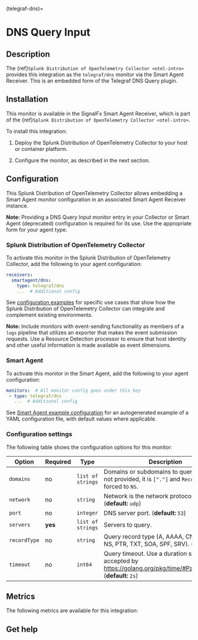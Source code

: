 (telegraf-dns)=

# DNS Query Input

<meta name="description" content="Use this Splunk Observability Cloud integration to monitor Telegraf DNS. See benefits, install, configuration, and metrics">

## Description

The {ref}`Splunk Distribution of OpenTelemetry Collector <otel-intro>` provides this integration as the `telegraf/dns` monitor via the Smart Agent Receiver. This is an embedded form of the Telegraf DNS Query plugin.

##  Installation

This monitor is available in the SignalFx Smart Agent Receiver, which is part of the {ref}`Splunk Distribution of OpenTelemetry Collector <otel-intro>`.

To install this integration:

1. Deploy the Splunk Distribution of OpenTelemetry Collector to your host or container platform.

2. Configure the monitor, as described in the next section.

## Configuration

This Splunk Distribution of OpenTelemetry Collector allows embedding a Smart Agent monitor configuration in an associated Smart Agent Receiver instance.

**Note:** Providing a DNS Query Input monitor entry in your Collector or Smart Agent (deprecated) configuration is required for its use. Use the appropriate form for your agent type.

### Splunk Distribution of OpenTelemetry Collector

To activate this monitor in the Splunk Distribution of OpenTelemetry Collector, add the following to your agent configuration:

```yaml
receivers:
  smartagent/dns:
    type: telegraf/dns
    ...  # Additional config
```

See <a href="https://github.com/signalfx/splunk-otel-collector/tree/main/examples" target="_blank">configuration examples</a> for specific use cases that show how the Splunk Distribution of OpenTelemetry Collector can integrate and complement existing environments.

**Note:** Include monitors with event-sending functionality as members of a `logs` pipeline that utilizes an exporter that makes the event submission requests. Use a Resource Detection processor to ensure that host identity and other useful information is made available as event dimensions.

### Smart Agent
To activate this monitor in the Smart Agent, add the following to your agent configuration:

```yaml
monitors:  # All monitor config goes under this key
 - type: telegraf/dns
   ...  # Additional config
```

See <a href="https://docs.splunk.com/Observability/gdi/smart-agent/smart-agent-resources.html#configure-the-smart-agent" target="_blank">Smart Agent example configuration</a> for an autogenerated example of a YAML configuration file, with default values where applicable.

### Configuration settings 

The following table shows the configuration options for this monitor:

| Option | Required | Type | Description |
| --- | --- | --- | --- |
| `domains` | no | `list of strings` | Domains or subdomains to query. If this is not provided, it is `["."]` and `RecordType` is forced to `NS`. |
| `network` | no | `string` | Network is the network protocol name. (**default:** `udp`) |
| `port` | no | `integer` | DNS server port. (**default:** `53`) |
| `servers` | **yes** | `list of strings` | Servers to query. |
| `recordType` | no | `string` | Query record type (A, AAAA, CNAME, MX, NS, PTR, TXT, SOA, SPF, SRV). (**default:** `NS`) |
| `timeout` | no | `int64` | Query timeout. Use a duration string that is accepted by https://golang.org/pkg/time/#ParseDuration. (**default:** `2s`) |

## Metrics
The following metrics are available for this integration:

<div class="metrics-yaml" url="https://raw.githubusercontent.com/signalfx/signalfx-agent/main/pkg/monitors/telegraf/monitors/dns/metadata.yaml"></div>

## Get help

```{include} /_includes/troubleshooting.md
```
